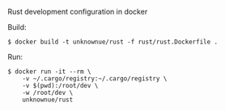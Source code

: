 
Rust development configuration in docker

Build:
```shell
$ docker build -t unknownue/rust -f rust/rust.Dockerfile .
```

Run:
```shell
$ docker run -it --rm \
    -v ~/.cargo/registry:~/.cargo/registry \
    -v $(pwd):/root/dev \
    -w /root/dev \
    unknownue/rust
```
